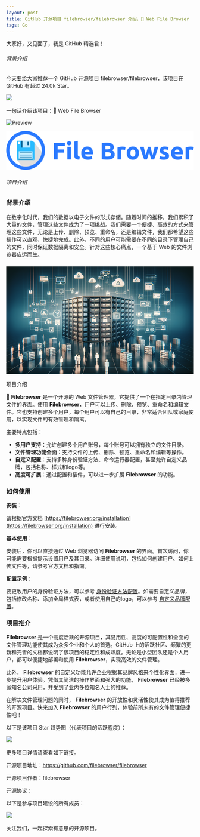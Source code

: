 ```yaml
---
layout: post
title: GitHub 开源项目 filebrowser/filebrowser 介绍，📂 Web File Browser
tags: Go
---
```


大家好，又见面了，我是 GitHub 精选君！

###### 背景介绍

今天要给大家推荐一个 GitHub 开源项目 filebrowser/filebrowser，该项目在 GitHub 有超过 24.0k Star。

![](https://stats.deeptrain.net/repo/filebrowser/filebrowser)

一句话介绍该项目：📂 Web File Browser




![Preview](https://user-images.githubusercontent.com/5447088/50716739-ebd26700-107a-11e9-9817-14230c53efd2.gif)

![](https://raw.githubusercontent.com/filebrowser/logo/master/banner.png)


###### 项目介绍

### 背景介绍

在数字化时代，我们的数据以电子文件的形式存储。随着时间的推移，我们累积了大量的文件，管理这些文件成为了一项挑战。我们需要一个便捷、高效的方式来管理这些文件，无论是上传、删除、预览、重命名，还是编辑文件，我们都希望这些操作可以直观、快捷地完成。此外，不同的用户可能需要在不同的目录下管理自己的文件，同时保证数据隔离和安全。针对这些核心痛点，一个基于 Web 的文件浏览器应运而生。

### 

![](https://raw.githubusercontent.com/ZhuPeng/pic/master/mac/compress_tmp-8ac490a24359d893061f955787bbc4b5.png)

项目介绍

📂 **Filebrowser**  是一个开源的 Web 文件管理器，它提供了一个在指定目录内管理文件的界面。使用 **Filebrowser**，用户可以上传、删除、预览、重命名和编辑文件。它也支持创建多个用户，每个用户可以有自己的目录，非常适合团队或家庭使用，以实现文件的有效管理和隔离。

主要特点包括：
- **多用户支持**：允许创建多个用户账号，每个账号可以拥有独立的文件目录。
- **文件管理功能全面**：支持文件的上传、删除、预览、重命名和编辑等操作。
- **自定义配置**：支持多种身份验证方法、命令运行器配置，甚至允许自定义品牌，包括名称、样式和logo等。
- **高度可扩展**：通过配置和插件，可以进一步扩展 **Filebrowser** 的功能。

### 如何使用

**安装**：

请根据官方文档 [https://filebrowser.org/installation](https://filebrowser.org/installation) 进行安装。

**基本使用**：

安装后，你可以直接通过 Web 浏览器访问 **Filebrowser** 的界面。首次访问，你可能需要根据提示设置用户及其目录。详细使用说明，包括如何创建用户、如何上传文件等，请参考官方文档和指南。

**配置示例**：

要更改用户的身份验证方法，可以参考 [身份验证方法配置](https://filebrowser.org/configuration/authentication-method)。如需要自定义品牌，包括修改名称、添加全局样式表，或者使用自己的logo，可以参考 [自定义品牌配置](https://filebrowser.org/configuration/custom-branding)。

### 项目推介

**Filebrowser** 是一个高度活跃的开源项目，其易用性、高度的可配置性和全面的文件管理功能使其成为众多企业和个人的首选。GitHub 上的活跃社区、频繁的更新和完善的文档都说明了该项目的稳定性和成熟度。无论是小型团队还是个人用户，都可以便捷地部署和使用 **Filebrowser**，实现高效的文件管理。

此外， **Filebrowser** 的自定义功能允许企业根据其品牌风格来个性化界面，进一步提升用户体验。凭借其简洁的操作界面和强大的功能， **Filebrowser** 已经被多家知名公司采用，并受到了业内多位知名人士的推荐。

在解决文件管理问题的同时， **Filebrowser** 的开放性和灵活性使其成为值得推荐的开源项目。快来加入 **Filebrowser** 的用户行列，体验前所未有的文件管理便捷性吧！

以下是该项目 Star 趋势图（代表项目的活跃程度）：

![](https://api.star-history.com/svg?repos=filebrowser/filebrowser&type=Timeline)

更多项目详情请查看如下链接。

开源项目地址：https://github.com/filebrowser/filebrowser 

开源项目作者：filebrowser

开源协议：

以下是参与项目建设的所有成员：

![](https://contrib.rocks/image?repo=filebrowser/filebrowser)

关注我们，一起探索有意思的开源项目。

